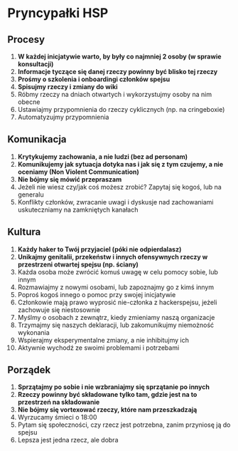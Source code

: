# Pryncypałki HSP
## Procesy
1. **W każdej inicjatywie warto, by były co najmniej 2 osoby (w sprawie konsultacji)**
1. **Informacje tyczące się danej rzeczy powinny być blisko tej rzeczy**
1. **Prośmy o szkolenia i onboardingi członków spejsu**
1. **Spisujmy rzeczy i zmiany do wiki**
1. Róbmy rzeczy na dniach otwartych i wykorzystujmy osoby na nim obecne
1. Ustawiajmy przypomnienia do rzeczy cyklicznych (np. na cringeboxie)
1. Automatyzujmy przypomnienia

## Komunikacja
1. **Krytykujemy zachowania, a nie ludzi (bez ad personam)**
1. **Komunikujemy jak sytuacja dotyka nas i jak się z tym czujemy, a nie oceniamy (Non Violent Communication)**
1. **Nie bójmy się mówić przepraszam**
1. Jeżeli nie wiesz czy/jak coś możesz zrobić? Zapytaj się kogoś, lub na generalu
1. Konflikty członków, zwracanie uwagi i dyskusje nad zachowaniami uskuteczniamy na zamkniętych kanałach

## Kultura
1. **Każdy haker to Twój przyjaciel (póki nie odpierdalasz)**
1. **Unikajmy genitalii, przekeństw i innych ofensywnych rzeczy w przestrzeni otwartej spejsu (np. ściany)**
1. Każda osoba może zwrócić komuś uwagę w celu pomocy sobie, lub innym
1. Rozmawiajmy z nowymi osobami, lub zapoznajmy go z kimś innym
1. Poproś kogoś innego o pomoc przy swojej inicjatywie
1. Członkowie mają prawo wyprosić nie-członka z hackerspejsu, jeżeli zachowuje się niestosownie
1. Myślmy o osobach z zewnątrz, kiedy zmieniamy naszą organizacje
1. Trzymajmy się naszych deklaracji, lub zakomunikujmy niemożność wykonania
1. Wspierajmy eksperymentalne zmiany, a nie inhibitujmy ich
1. Aktywnie wychodź ze swoimi problemami i potrzebami

## Porządek
1. **Sprzątajmy po sobie i nie wzbraniajmy się sprzątanie po innych**
1. **Rzeczy powinny być składowane tylko tam, gdzie jest na to przestrzeń na składowanie**
1. **Nie bójmy się vortexować rzeczy, które nam przeszkadzają**
1. Wyrzucamy śmieci o 18:00
1. Pytam się społeczności, czy rzecz jest potrzebna, zanim przyniosę ją do spejsu
1. Lepsza jest jedna rzecz, ale dobra













